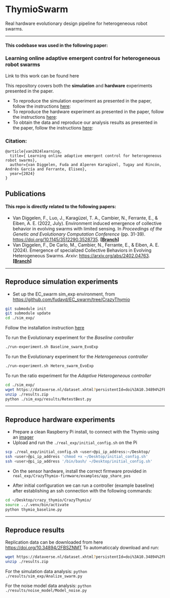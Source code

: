 # ThymioSwarm
Real hardware evolutionary design pipeline for heterogeneous robot swarms.

------
#### This codebase was used in the following paper:
### Learning online adaptive emergent control for heterogeneous robot swarms

Link to this work can be found here

This repository covers both the **simulation** and **hardware** experiments presented in the paper.

* To reproduce the simulation experiment as presented in the paper, follow the instructions [here](#reproduce-simulation-experiments):
* To reproduce the hardware experiment as presented in the paper, follow the instructions [here](#reproduce-hardware-experiments):
* To obtain the data and reproduce our analysis results as presented in the paper, follow the instructions [here](#reproduce-results):



### Citation:
```
@article{van2024learning,
  title={ Learning online adaptive emergent control for heterogeneous robot swarms},
  author={van Diggelen, Fuda and Alperen Karagüzel, Tugay and Rincón, Andrés García and Ferrante, Eliseo},
  year={2024}
}
```

Publications
------
#### This repo is directly related to the following papers:
* Van Diggelen, F., Luo, J., Karagüzel, T. A., Cambier, N., Ferrante, E., & Eiben, A. E. (2022, July). Environment induced emergence of collective behavior in evolving swarms with limited sensing. In _Proceedings of the Genetic and Evolutionary Computation Conference_ (pp. 31-39). https://doi.org/10.1145/3512290.3528735. [**[Branch]**](https://github.com/fudavd/EC_swarm/tree/GECCO_2022)
* Van Diggelen, F., De Carlo, M., Cambier, N., Ferrante, E., & Eiben, A. E. (2024). Emergence of specialized Collective Behaviors in Evolving Heterogeneous Swarms. _Arxiv_: https://arxiv.org/abs/2402.04763. [**[Branch]**](https://github.com/fudavd/EC_swarm/tree/GECCO_2024)

---------------
## Reproduce simulation experiments
- Set up the EC_swarm sim_exp environment, from https://github.com/fudavd/EC_swarm/tree/CrazyThymio
```bash
git submodule init
git submodule update
cd ./sim_exp/ 
```
Follow the installation instruction [here](https://github.com/fudavd/EC_swarm/tree/CrazyThymio?tab=readme-ov-file#installation)

To run the Evolutionary experiment for the _Baseline controller_
```bash
./run-experiment.sh Baseline_swarm_EvoExp
```
To run the Evolutionary experiment for the _Heterogeneous controller_
```bash
./run-experiment.sh Hetero_swarm_EvoExp
```
To run the ratio experiment for the _Adaptive Heterogeneous controller_
```bash
cd ./sim_exp/
wget https://dataverse.nl/dataset.xhtml?persistentId=doi%3A10.34894%2FBSZNMT#
unzip ./results.zip
python ./sim_exp/results/RetestBest.py
```
--------------
## Reproduce hardware experiments
- Prepare a clean Raspberry Pi install, to connect with the Thymio using an [imager](https://www.raspberrypi.com/software/)
- Upload and run the `./real_exp/initial_config.sh` on the Pi
```bash
scp ./real_exp/initial_config.sh <user>@pi_ip_address:~/Desktop/
ssh <user>@pi_ip_address 'chmod +x ~/Desktop/initial_config.sh'
ssh <user>@pi_ip_address '/bin/bash/ ~/Desktop/initial_config.sh'
```

- On the sensor hardware, install the correct firmware provided in `real_exp/CrazyThymio-firmware/examples/app_share_pos`


- After initial configuration we can run a controller (example baseline) after establishing an ssh connection with the following commands:
```bash
cd ~/Desktop/crazy_thymio/CrazyThymio/
source ../.venv/bin/activate 
python thymio_baseline.py
```
-------
## Reproduce results
Replication data can be downloaded from here https://doi.org/10.34894/2FBSZNMT
To automaticcaly download and run:
```bash
wget https://dataverse.nl/dataset.xhtml?persistentId=doi%3A10.34894%2FBSZNMT#
unzip ./results.zip
```
For the simulation data analysis:
`python ./results/sim_exp/Analize_swarm.py`

For the noise model data analysis:
`python ./results/noise_model/Model_noise.py`

